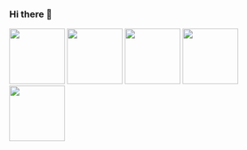 ### Hi there 👋

<div class="display: 'flex'">
<img src="https://github.com/hal-efecan/hal-efecan/assets/54181515/3bcec8a1-a2a7-4c0d-a064-1dfe27669507" width="100" height="100">
  <img src="https://github.com/hal-efecan/hal-efecan/assets/54181515/21bdd5d3-7b1e-4252-a34b-769f2c7897c2" width="100" height="100">
<img src="https://d33wubrfki0l68.cloudfront.net/e937e774cbbe23635999615ad5d7732decad182a/26072/logo-small.ede75a6b.svg" width="100" height="100">

<img src="https://github.com/hal-efecan/hal-efecan/assets/54181515/8ce82024-5c19-47db-8e38-1782a03db339" width="100" height="100">
  <img src="https://github.com/hal-efecan/hal-efecan/assets/54181515/f7ebbfdf-7ddc-4a42-bbe9-201e97917195" width="100" height="100">

</div>

<!--
**hal-efecan/hal-efecan** is a ✨ _special_ ✨ repository because its `README.md` (this file) appears on your GitHub profile.
Here are some ideas to get you started:

- 🔭 I’m currently working on 
  My medium how to blogs
- 🌱 I’m currently learning ...
- 👯 I’m looking to collaborate on ...
- 🤔 I’m looking for help with ...
- 💬 Ask me about ...
- 📫 How to reach me: ...
- 😄 Pronouns: ...
- ⚡ Fun fact: ...


-->
